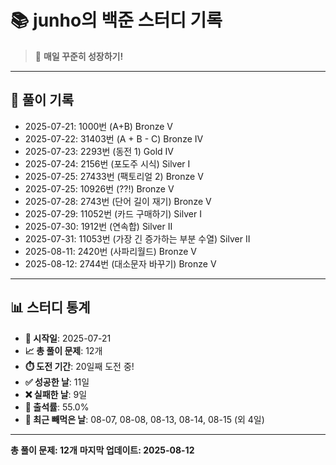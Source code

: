 # 📚 junho의 백준 스터디 기록

> 🎯 **매일 꾸준히 성장하기!**

---

## 📅 풀이 기록

- 2025-07-21: 1000번 (A+B) Bronze V
- 2025-07-22: 31403번 (A + B - C) Bronze IV
- 2025-07-23: 2293번 (동전 1) Gold IV
- 2025-07-24: 2156번 (포도주 시식) Silver I
- 2025-07-25: 27433번 (팩토리얼 2) Bronze V
- 2025-07-25: 10926번 (??!) Bronze V
- 2025-07-28: 2743번 (단어 길이 재기) Bronze V
- 2025-07-29: 11052번 (카드 구매하기) Silver I
- 2025-07-30: 1912번 (연속합) Silver II
- 2025-07-31: 11053번 (가장 긴 증가하는 부분 수열) Silver II
- 2025-08-11: 2420번 (사파리월드) Bronze V
- 2025-08-12: 2744번 (대소문자 바꾸기) Bronze V

---

## 📊 스터디 통계

- **📅 시작일**: 2025-07-21
- **📈 총 풀이 문제**: 12개
- **⏱️ 도전 기간**: 20일째 도전 중!
- **✅ 성공한 날**: 11일
- **❌ 실패한 날**: 9일
- **🎯 출석률**: 55.0%
- **📝 최근 빼먹은 날**: 08-07, 08-08, 08-13, 08-14, 08-15 (외 4일)

---

**총 풀이 문제: 12개**
**마지막 업데이트: 2025-08-12**
